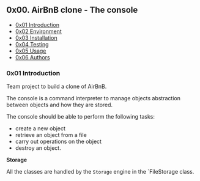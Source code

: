 ## 0x00. AirBnB clone - The console

- [0x01 Introduction](URL)
- [0x02 Environment](URL)
- [0x03 Installation]()
- [0x04 Testing](URL)
- [0x05 Usage](URL)
- [0x06 Authors](URL)

### 0x01 Introduction 

Team project to build a clone of AirBnB. 

The console is a command interpreter to manage objects abstraction between objects and how they are stored. 

The console should be able to perform the following tasks: 

 - create a new object
 - retrieve an object from a file 
 - carry out operations on the object
 - destroy an object.

 **Storage**

 All the classes are handled by the `Storage` engine in the `FileStorage class.



 
